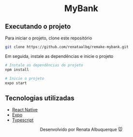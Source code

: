 <h1 align="center">MyBank</h1> 

## Executando o projeto

Para iniciar o projeto, clone este repositório

```bash
git clone https://github.com/renataalbq/remake-mybank.git
```

Em seguida, instale as dependências e inicie o projeto

```bash
# Instale as dependências do projeto
npm install

# Inicie o projeto
expo start
```

## Tecnologias utilizadas
- [React Native](https://reactnative.dev/docs/getting-started)
- [Expo](https://docs.expo.io/)
- [Typescript](https://www.typescriptlang.org/)


<div align="center">
  <p>Desenvolvido por Renata Albuquerque 🐭 </p>
</div
